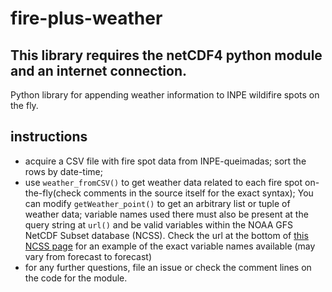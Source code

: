 # fire-plus-weather
## This library requires the netCDF4 python module and an internet connection.
Python library for appending weather information to INPE wildifire spots on the fly.
## instructions
* acquire a CSV file with fire spot data from INPE-queimadas; sort the rows by date-time;
* use `weather_fromCSV()` to get weather data related to each fire spot on-the-fly(check comments in the source itself for the exact syntax);
You can modify `getWeather_point()` to get an arbitrary list or tuple of weather data; variable names used there must also be present at the query string at `url()` and be valid variables within the NOAA GFS NetCDF Subset database (NCSS). Check the url at the bottom of [this NCSS page](https://www.ncei.noaa.gov/thredds/ncss/model-gfs-g4-anl-files/202103/20210316/gfs_4_20210316_0600_000.grb2/dataset.html) for an example of the exact variable names available (may vary from forecast to forecast)
* for any further questions, file an issue or check the comment lines on the code for the module.
